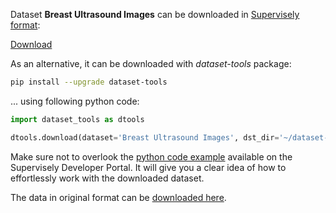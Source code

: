 Dataset **Breast Ultrasound Images** can be downloaded in [Supervisely format](https://developer.supervisely.com/api-references/supervisely-annotation-json-format):

 [Download](https://assets.supervisely.com/remote/eyJsaW5rIjogImZzOi8vYXNzZXRzLzE2NDNfQnJlYXN0IFVsdHJhc291bmQgSW1hZ2VzL2JyZWFzdC11bHRyYXNvdW5kLWltYWdlcy1EYXRhc2V0TmluamEudGFyIiwgInNpZyI6ICJUMVJhNml0ZTVXM2R6OXpBbVFXR0Q1ZWVjNldVNkxtUndyVzBtRXVLRjJzPSJ9)

As an alternative, it can be downloaded with *dataset-tools* package:
``` bash
pip install --upgrade dataset-tools
```

... using following python code:
``` python
import dataset_tools as dtools

dtools.download(dataset='Breast Ultrasound Images', dst_dir='~/dataset-ninja/')
```
Make sure not to overlook the [python code example](https://developer.supervisely.com/getting-started/python-sdk-tutorials/iterate-over-a-local-project) available on the Supervisely Developer Portal. It will give you a clear idea of how to effortlessly work with the downloaded dataset.

The data in original format can be [downloaded here](https://www.kaggle.com/datasets/aryashah2k/breast-ultrasound-images-dataset/download?datasetVersionNumber=1).